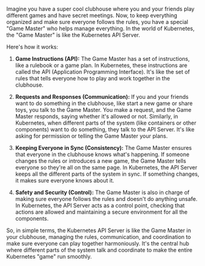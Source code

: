 Imagine you have a super cool clubhouse where you and your friends play different games and have secret meetings. Now, to keep everything organized and make sure everyone follows the rules, you have a special "Game Master" who helps manage everything. In the world of Kubernetes, the "Game Master" is like the Kubernetes API Server.

Here's how it works:

1. **Game Instructions (API):** The Game Master has a set of instructions, like a rulebook or a game plan. In Kubernetes, these instructions are called the API (Application Programming Interface). It's like the set of rules that tells everyone how to play and work together in the clubhouse.

2. **Requests and Responses (Communication):** If you and your friends want to do something in the clubhouse, like start a new game or share toys, you talk to the Game Master. You make a request, and the Game Master responds, saying whether it's allowed or not. Similarly, in Kubernetes, when different parts of the system (like containers or other components) want to do something, they talk to the API Server. It's like asking for permission or telling the Game Master your plans.

3. **Keeping Everyone in Sync (Consistency):** The Game Master ensures that everyone in the clubhouse knows what's happening. If someone changes the rules or introduces a new game, the Game Master tells everyone so they're all on the same page. In Kubernetes, the API Server keeps all the different parts of the system in sync. If something changes, it makes sure everyone knows about it.

4. **Safety and Security (Control):** The Game Master is also in charge of making sure everyone follows the rules and doesn't do anything unsafe. In Kubernetes, the API Server acts as a control point, checking that actions are allowed and maintaining a secure environment for all the components.

So, in simple terms, the Kubernetes API Server is like the Game Master in your clubhouse, managing the rules, communication, and coordination to make sure everyone can play together harmoniously. It's the central hub where different parts of the system talk and coordinate to make the entire Kubernetes "game" run smoothly.
